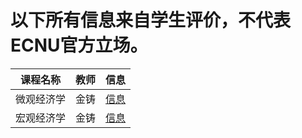 # 以下所有信息来自学生评价，不代表ECNU官方立场。

| 课程名称| 教师 | 信息 |
|--------|-----|------|
| 微观经济学 | 金铸 | [信息](../Cource/wgjjx.html) |
| 宏观经济学 | 金铸 | [信息](../Cource/hgjjx.html) |
